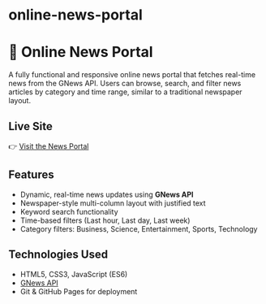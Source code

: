# online-news-portal
# 📰 Online News Portal

A fully functional and responsive online news portal that fetches real-time news from the GNews API. Users can browse, search, and filter news articles by category and time range, similar to a traditional newspaper layout.

##  Live Site

👉 [Visit the News Portal](https://Pavithra2703.github.io/online-news-portal)

## Features

- Dynamic, real-time news updates using **GNews API**
- Newspaper-style multi-column layout with justified text
- Keyword search functionality
- Time-based filters (Last hour, Last day, Last week)
- Category filters: Business, Science, Entertainment, Sports, Technology

## Technologies Used
- HTML5, CSS3, JavaScript (ES6)
- [GNews API](https://gnews.io/)
- Git & GitHub Pages for deployment
